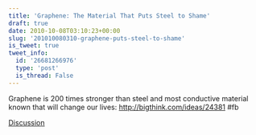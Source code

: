 ```yaml
---
title: 'Graphene: The Material That Puts Steel to Shame'
draft: true
date: 2010-10-08T03:10:23+00:00
slug: '201010080310-graphene-puts-steel-to-shame'
is_tweet: true
tweet_info:
  id: '26681266976'
  type: 'post'
  is_thread: False
---
```




Graphene is 200 times stronger than steel and most conductive material known that will change our lives: http://bigthink.com/ideas/24381 #fb

[Discussion](https://x.com/sytelus/status/26681266976)
